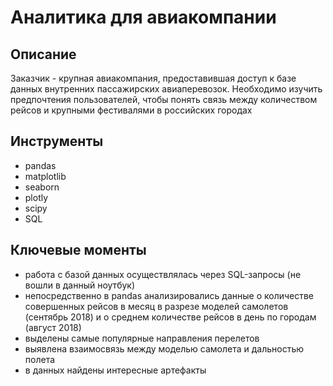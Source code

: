 # Аналитика для авиакомпании

## Описание

Заказчик - крупная авиакомпания, предоставившая доступ к базе данных внутренних пассажирских авиаперевозок. Необходимо изучить предпочтения пользователей, чтобы понять связь между количеством рейсов и крупными фестивалями в российских городах

## Инструменты
- pandas
- matplotlib
- seaborn
- plotly
- scipy
- SQL

## Ключевые моменты
- работа с базой данных осуществлялась через SQL-запросы (не вошли в данный ноутбук)
- непосредственно в pandas анализировались данные о количестве совершенных рейсов в месяц в разрезе моделей самолетов (сентябрь 2018) и о среднем количестве рейсов в день по городам (август 2018)
- выделены самые популярные направления перелетов
- выявлена взаимосвязь между моделью самолета и дальностью полета
- в данных найдены интересные артефакты 

